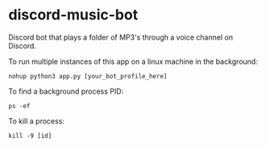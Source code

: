 # discord-music-bot

Discord bot that plays a folder of MP3's through a voice channel on Discord.

To run multiple instances of this app on a linux machine in the background:

`nohup python3 app.py [your_bot_profile_here]`

To find a background process PID:

`ps -ef`

To kill a process:

`kill -9 [id]`
